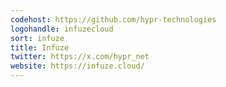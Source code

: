 ```yaml
---
codehost: https://github.com/hypr-technologies
logohandle: infuzecloud
sort: infuze
title: Infuze
twitter: https://x.com/hypr_net
website: https://infuze.cloud/
---
```


